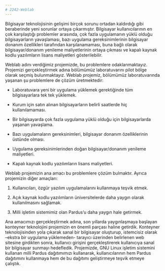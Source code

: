 ```yaml
---
# 2242-Weblab
---
```

Bilgisayar teknolojisinin gelişimi birçok sorunu ortadan kaldırdığı gibi beraberinde yeni sorunlar
ortaya çıkarmıştır. Bilgisayar kullanıcılarının en çok karşılaştığı problemler arasında, çok fazla
uygulamanın yüklü olduğu bilgisayarların yavaşlaması, bazı uygulama gereksinimlerinin bilgisayar
donanım özellikleri tarafından karşılanamaması, buna bağlı olarak bilgisayar/donanım yenileme
maliyetlerinin ortaya çıkması ve kapalı kaynak kodlu yazılımların lisans maliyetleri gösterilebilir.

Weblab adını verdiğimiz projemizde, bu problemlere odaklanmaktayız. Projemizi gerçekleştirmek
adına bölümümüz laboratuvarını pilot bölge olarak seçmiş bulunmaktayız. Weblab projemiz, bölümümüz
laboratuvarında yaşanan şu problemlere de çözüm üretmektedir:


- Laboratuvara yeni bir uygulama yüklemek gerektiğinde tüm bilgisayarlara tek tek yüklemek.

- Kurum için satın alınan bilgisayarların belirli saatlerde hiç kullanılamaması.

- Bir bilgisayarda çok fazla uygulama yüklü olduğu için bilgisayarlarda yaşanan yavaşlama.

- Bazı uygulamaların gereksinimleri, bilgisayar donanım özelliklerinin üstünde olması.

- Uygulama gereksinimlerinden doğan bilgisayar/donanım yenileme maliyetleri.

- Kapalı kaynak kodlu yazılımların lisans maliyetleri.

Weblab projemizin ana amacı bu problemlere çözüm bulmaktır. Ayrıca projemizin diğer amaçları:

1. Kullanıcıları, özgür yazılım uygulamalarını kullanmaya teşvik etmek.

2. Açık kaynak kodlu yazılımların üniversitelerde daha yaygın olarak kullanılmasını sağlamak.

3. Milli işletim sistemimiz olan Pardus’u daha yaygın hale getirmek.

Ana amacımızı gerçekleştirmek adına, son yıllarda yaygınlaşmaya başlayan konteyner teknolojini
projemizin en önemli parçası haline getirdik. Konteyner teknolojisinden yola çıkarak sanal bir bilgisayar
oluşturup, istemcisiz olarak –ekstra bir uygulama yüklemeden- tarayıcı üzerinden belirlenen web sitesine
girdikten sonra, kullanıcı girişini gerçekleştirerek kullanıcıya sanal bir bilgisayar sunmayı hedefledik.
Projemizde, GNU Linux işletim sistemini kullanan milli Pardus dağıtımımızı kullanarak,
kullanıcılarının hem Pardus dağıtımını kullanmaya hem de bu dağıtımı geliştirmeye teşvik etmeye
çalıştık.
